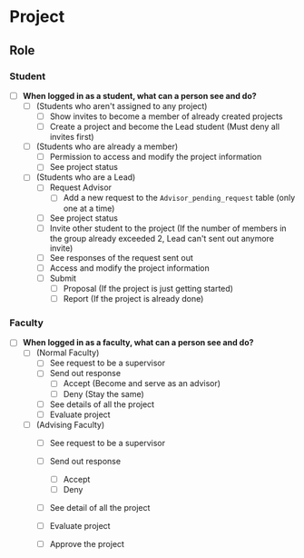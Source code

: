 # Project
## Role
### Student
- [ ] **When logged in as a student, what can a person see and do?**
    - [ ] (Students who aren't assigned to any project)
        - [ ] Show invites to become a member of already created projects
        - [ ] Create a project and become the Lead student (Must deny all invites first)

    - [ ] (Students who are already a member)
        - [ ] Permission to access and modify the project information
        - [ ] See project status 

    - [ ] (Students who are a Lead)
        - [ ] Request Advisor 
            - [ ] Add a new request to the `Advisor_pending_request` table (only one at a time)
        - [ ] See project status
        - [ ] Invite other student to the project (If the number of members in the group already exceeded 2, Lead can't sent out anymore invite)
        - [ ] See responses of the request sent out
        - [ ] Access and modify the project information
        - [ ] Submit
            - [ ] Proposal (If the project is just getting started)
            - [ ] Report (If the project is already done)  
### Faculty
- [ ] **When logged in as a faculty, what can a person see and do?**
    - [ ] (Normal Faculty)
        - [ ] See request to be a supervisor
        - [ ] Send out response
            - [ ] Accept (Become and serve as an advisor)
            - [ ] Deny (Stay the same)
        - [ ] See details of all the project
        - [ ] Evaluate project
    - [ ] (Advising Faculty)
        - [ ] See request to be a supervisor
        - [ ] Send out response
            - [ ] Accept
            - [ ] Deny 
        - [ ] See detail of all the project
        - [ ] Evaluate project
        - [ ] Approve the project

